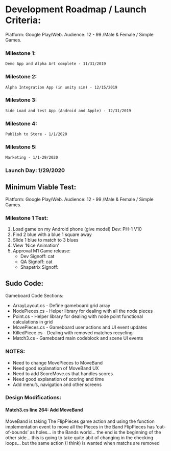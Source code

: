 # Development Roadmap / Launch Criteria: 
Platform: Google Play/Web. 	        Audience: 12 - 99 /Male & Female / Simple Games.

### Milestone 1:
	Demo App and Alpha Art complete - 11/31/2019

### Milestone 2:
	Alpha Integration App (in unity sim) - 12/15/2019

### Milestone 3:
	Side Load and test App (Android and Apple) - 12/31/2019

### Milestone 4:
	Publish to Store - 1/1/2020

### Milestone 5:
	Marketing - 1/1-29/2020

### Launch Day: 1/29/2020

## Minimum Viable Test: 
Platform: Google Play/Web. 	        Audience: 12 - 99 /Male & Female / Simple Games.

### Milestone 1 Test:
1. Load game on my Android phone (give model) Dev: PH-1 V10
2. Find 2 blue with a blue 1 square away
3. Slide 1 blue to match to 3 blues
4. View 'Nice Animation'
5. Approval M1 Game release:
   - Dev Signoff: cat
   - QA Signoff: cat
   - Shapetrix Signoff: 
	
## Sudo Code: 

Gameboard Code Sections:
- ArrayLayout.cs - Define gameboard grid array
- NodePieces.cs - Helper library for dealing with all the node pieces
- Point.cs - Helper library for dealing with node point functional calculations in grid
- MovePieces.cs - Gameboard user actions and UI event updates
- KilledPiece.cs - Dealing with removed matches recycling
- Match3.cs - Gameboard main codeblock and scene UI events

### NOTES:
- Need to change MovePieces to MoveBand
- Need good explanation of MoveBand UX
- Need to add ScoreMove.cs that handles scores
- Need good explanation of scoring and time
- Add menu’s, navigation and other screens

### Design Modifications:
#### Match3.cs line 264: Add MoveBand
MoveBand is taking The FlipPieces game action and using the function implementation event to move all the Pieces in the Band
FlipPieces has ‘out-of-bounds’ as holes… in the Bands world… the end is the beginning of the other side… this is going to take quite abit of changing in the checking loops… but the same action (I think) is wanted when matchs are removed

